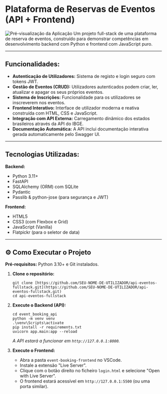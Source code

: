 # Plataforma de Reservas de Eventos (API + Frontend)

![Pré-visualização da Aplicação](https://i.imgur.com/link-para-uma-screenshot-sua.png) Um projeto full-stack de uma plataforma de reserva de eventos, construído para demonstrar competências em desenvolvimento backend com Python e frontend com JavaScript puro.

---

##  Funcionalidades:

* **Autenticação de Utilizadores:** Sistema de registo e login seguro com tokens JWT.
* **Gestão de Eventos (CRUD):** Utilizadores autenticados podem criar, ler, atualizar e apagar os seus próprios eventos.
* **Sistema de Inscrições:** Funcionalidade para os utilizadores se inscreverem nos eventos.
* **Frontend Interativo:** Interface de utilizador moderna e reativa construída com HTML, CSS e JavaScript.
* **Integração com API Externa:** Carregamento dinâmico dos estados brasileiros através da API do IBGE.
* **Documentação Automática:** A API inclui documentação interativa gerada automaticamente pelo Swagger UI.

---

 ## Tecnologias Utilizadas:

**Backend:**
* Python 3.11+
* FastAPI
* SQLAlchemy (ORM) com SQLite
* Pydantic
* Passlib & python-jose (para segurança e JWT)

**Frontend:**
* HTML5
* CSS3 (com Flexbox e Grid)
* JavaScript (Vanilla)
* Flatpickr (para o seletor de data)

---

## ⚙️ Como Executar o Projeto

**Pré-requisitos:** Python 3.10+ e Git instalados.

1.  **Clone o repositório:**
    ```
    git clone [https://github.com/SEU-NOME-DE-UTILIZADOR/api-eventos-fullstack.git](https://github.com/SEU-NOME-DE-UTILIZADOR/api-eventos-fullstack.git)
    cd api-eventos-fullstack
    ```

2.  **Execute o Backend (API):**
    ```
    cd event_booking_api
    python -m venv venv
    .\venv\Scripts\activate
    pip install -r requirements.txt 
    uvicorn app.main:app --reload
    ```
    *A API estará a funcionar em `http://127.0.0.1:8000`.*

3.  **Execute o Frontend:**
    * Abra a pasta `event-booking-frontend` no VSCode.
    * Instale a extensão "Live Server".
    * Clique com o botão direito no ficheiro `login.html` e selecione "Open with Live Server".
    * O frontend estará acessível em `http://127.0.0.1:5500` (ou uma porta similar).

